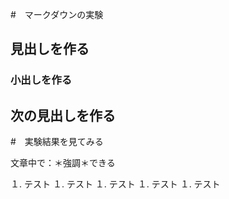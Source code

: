 #　マークダウンの実験
## 見出しを作る
### 小出しを作る
## 次の見出しを作る

#　実験結果を見てみる

文章中で：＊強調＊できる

１. テスト
１. テスト
１. テスト
１. テスト
１. テスト
